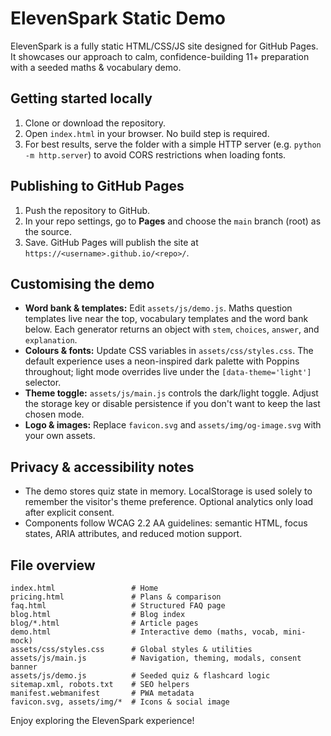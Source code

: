 # ElevenSpark Static Demo

ElevenSpark is a fully static HTML/CSS/JS site designed for GitHub Pages. It showcases our approach to calm, confidence-building 11+ preparation with a seeded maths & vocabulary demo.

## Getting started locally

1. Clone or download the repository.
2. Open `index.html` in your browser. No build step is required.
3. For best results, serve the folder with a simple HTTP server (e.g. `python -m http.server`) to avoid CORS restrictions when loading fonts.

## Publishing to GitHub Pages

1. Push the repository to GitHub.
2. In your repo settings, go to **Pages** and choose the `main` branch (root) as the source.
3. Save. GitHub Pages will publish the site at `https://<username>.github.io/<repo>/`.

## Customising the demo

- **Word bank & templates:** Edit `assets/js/demo.js`. Maths question templates live near the top, vocabulary templates and the word bank below. Each generator returns an object with `stem`, `choices`, `answer`, and `explanation`.
- **Colours & fonts:** Update CSS variables in `assets/css/styles.css`. The default experience uses a neon-inspired dark palette with Poppins throughout; light mode overrides live under the `[data-theme='light']` selector.
- **Theme toggle:** `assets/js/main.js` controls the dark/light toggle. Adjust the storage key or disable persistence if you don't want to keep the last chosen mode.
- **Logo & images:** Replace `favicon.svg` and `assets/img/og-image.svg` with your own assets.

## Privacy & accessibility notes

- The demo stores quiz state in memory. LocalStorage is used solely to remember the visitor's theme preference. Optional analytics only load after explicit consent.
- Components follow WCAG 2.2 AA guidelines: semantic HTML, focus states, ARIA attributes, and reduced motion support.

## File overview

```
index.html                 # Home
pricing.html               # Plans & comparison
faq.html                   # Structured FAQ page
blog.html                  # Blog index
blog/*.html                # Article pages
demo.html                  # Interactive demo (maths, vocab, mini-mock)
assets/css/styles.css      # Global styles & utilities
assets/js/main.js          # Navigation, theming, modals, consent banner
assets/js/demo.js          # Seeded quiz & flashcard logic
sitemap.xml, robots.txt    # SEO helpers
manifest.webmanifest       # PWA metadata
favicon.svg, assets/img/*  # Icons & social image
```

Enjoy exploring the ElevenSpark experience!
